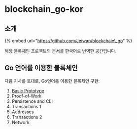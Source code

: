 # blockchain\_go-kor

## 소개

{% embed url="https://github.com/Jeiwan/blockchain\_go" %}

해당 블록체인 프로젝트의 문서를 한국어로 번역한 공간입니다.

## Go 언어를 이용한 블록체인

다음 기사를 토대로, Go언어를 이용한 블록체인 구현:

1. [Basic Prototype](https://know-blockchain-from-opensource.gitbook.io/know-blockchain/blockchain_go-kor/basic-prototype)
2. Proof-of-Work
3. Persistence and CLI
4. Transactions 1
5. Addresses
6. Transactions 2
7. Network

